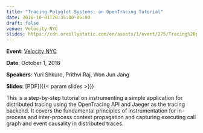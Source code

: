 ```yaml
---
title: "Tracing Polyglot Systems: an OpenTracing Tutorial"
date: 2018-10-01T20:35:00-05:00
draft: false
venue: Velocity NYC
slides: https://cdn.oreillystatic.com/en/assets/1/event/275/Tracing%20polyglot%20systems_%20An%20OpenTracing%20tutorial%20Presentation.pdf
---
```


**Event**: [Velocity NYC](https://conferences.oreilly.com/velocity/vl-ny/public/schedule/detail/70000)

**Date**: October 1, 2018

**Speakers**: Yuri Shkuro, Prithvi Raj, Won Jun Jang

**Slides**: [PDF]({{< param slides >}})

This is a step-by-step tutorial on instrumenting a simple application for distributed tracing using the OpenTracing API and Jaeger as the tracing backend. It covers the fundamental principles of instrumentation for in-process and inter-process context propagation and capturing executing call graph and event causality in distributed traces.
